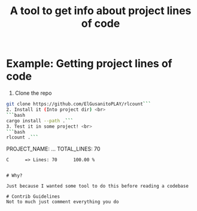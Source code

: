 <br>
<h1 align="center">A tool to get info about project lines of code</h>
<br><br>

# Example: Getting project lines of code

1. Clone the repo <br>
```bash
git clone https://github.com/ElGusanitoPLAY/rlcount```
2. Install it (Into project dir) <br>
```bash
cargo install --path .``` 
3. Test it in some project! <br>
```bash
rlcount .```

```
PROJECT_NAME: ...                           TOTAL_LINES: 70

    C      => Lines: 70      100.00 %
```

# Why?

Just because I wanted some tool to do this before reading a codebase

# Contrib Guidelines
Not to much just comment everything you do